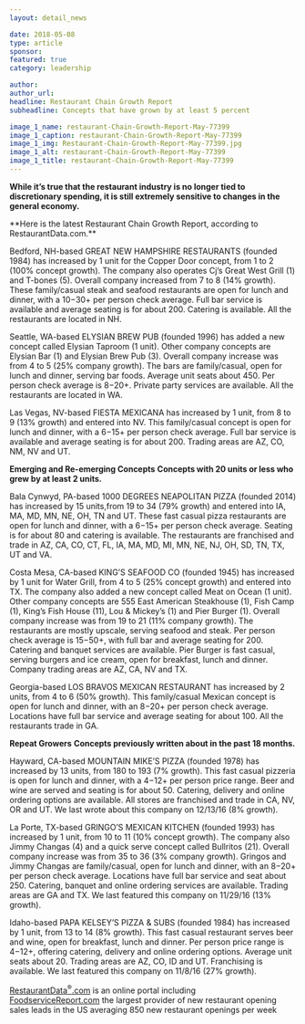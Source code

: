 ```yaml
---
layout: detail_news

date: 2018-05-08
type: article
sponsor:
featured: true
category: leadership        

author:  
author_url: 
headline: Restaurant Chain Growth Report 
subheadline: Concepts that have grown by at least 5 percent

image_1_name: restaurant-Chain-Growth-Report-May-77399
image_1_caption: restaurant-Chain-Growth-Report-May-77399
image_1_img: Restaurant-Chain-Growth-Report-May-77399.jpg
image_1_alt: restaurant-Chain-Growth-Report-May-77399
image_1_title: restaurant-Chain-Growth-Report-May-77399
---
```

	
**While it&rsquo;s true that the restaurant industry is no longer tied to discretionary spending, it is still extremely sensitive to changes in the general economy.**

<!--more-->**Here is the latest Restaurant Chain Growth Report, according to RestaurantData.com.**

Bedford, NH-based GREAT NEW HAMPSHIRE RESTAURANTS (founded 1984) has increased by 1 unit for the Copper Door concept, from 1 to 2 (100% concept growth). The company also operates Cj&rsquo;s Great West Grill (1) and T-bones (5). Overall company increased from 7 to 8 (14% growth). These family/casual steak and seafood restaurants are open for lunch and dinner, with a $10-$30+ per person check average. Full bar service is available and average seating is for about 200. Catering is available. All the restaurants are located in NH.

Seattle, WA-based ELYSIAN BREW PUB (founded 1996) has added a new concept called Elysian Taproom (1 unit). Other company concepts are Elysian Bar (1) and Elysian Brew Pub (3). Overall company increase was from 4 to 5 (25% company growth). The bars are family/casual, open for lunch and dinner, serving bar foods. Average unit seats about 450. Per person check average is $8-$20+. Private party services are available. All the restaurants are located in WA.

Las Vegas, NV-based FIESTA MEXICANA has increased by 1 unit, from 8 to 9 (13% growth) and entered into NV. This family/casual concept is open for lunch and dinner, with a $6-$15+ per person check average. Full bar service is available and average seating is for about 200. Trading areas are AZ, CO, NM, NV and UT.

**Emerging and Re-emerging Concepts**
**Concepts with 20 units or less who grew by at least 2 units.**

Bala Cynwyd, PA-based 1000 DEGREES NEAPOLITAN PIZZA (founded 2014) has increased by 15 units,from 19 to 34 (79% growth) and entered into IA, MA, MD, MN, NE, OH, TN and UT. These fast casual pizza restaurants are open for lunch and dinner, with a $6-$15+ per person check average. Seating is for about 80 and catering is available. The restaurants are franchised and trade in AZ, CA, CO, CT, FL, IA, MA, MD, MI, MN, NE, NJ, OH, SD, TN, TX, UT and VA.

Costa Mesa, CA-based KING&rsquo;S SEAFOOD CO (founded 1945) has increased by 1 unit for Water Grill, from 4 to 5 (25% concept growth) and entered into TX. The company also added a new concept called Meat on Ocean (1 unit). Other company concepts are 555 East American Steakhouse (1), Fish Camp (1), King&rsquo;s Fish House (11), Lou &amp; Mickey&rsquo;s (1) and Pier Burger (1). Overall company increase was from 19 to 21 (11% company growth). The restaurants are mostly upscale, serving seafood and steak. Per person check average is $15-$50+, with full bar and average seating for 200. Catering and banquet services are available. Pier Burger is fast casual, serving burgers and ice cream, open for breakfast, lunch and dinner. Company trading areas are AZ, CA, NV and TX.

Georgia-based LOS BRAVOS MEXICAN RESTAURANT has increased by 2 units, from 4 to 6 (50% growth). This family/casual Mexican concept is open for lunch and dinner, with an $8-$20+ per person check average. Locations have full bar service and average seating for about 100. All the restaurants trade in GA.

**Repeat Growers**
**Concepts previously written about in the past 18 months.**

Hayward, CA-based MOUNTAIN MIKE&rsquo;S PIZZA (founded 1978) has increased by 13 units, from 180 to 193 (7% growth). This fast casual pizzeria is open for lunch and dinner, with a $4-$12+ per person price range. Beer and wine are served and seating is for about 50. Catering, delivery and online ordering options are available. All stores are franchised and trade in CA, NV, OR and UT. We last wrote about this company on 12/13/16 (8% growth).

La Porte, TX-based GRINGO&rsquo;S MEXICAN KITCHEN (founded 1993) has increased by 1 unit, from 10 to 11 (10% concept growth). The company also Jimmy Changas (4) and a quick serve concept called Bullritos (21). Overall company increase was from 35 to 36 (3% company growth). Gringos and Jimmy Changas are family/casual, open for lunch and dinner, with an $8-$20+ per person check average. Locations have full bar service and seat about 250. Catering, banquet and online ordering services are available. Trading areas are GA and TX. We last featured this company on 11/29/16 (13% growth).

Idaho-based PAPA KELSEY&rsquo;S PIZZA &amp; SUBS (founded 1984) has increased by 1 unit, from 13 to 14 (8% growth). This fast casual restaurant serves beer and wine, open for breakfast, lunch and dinner. Per person price range is $4-$12+, offering catering, delivery and online ordering options. Average unit seats about 20. Trading areas are AZ, CO, ID and UT. Franchising is available. We last featured this company on 11/8/16 (27% growth).

[RestaurantData<sup>&reg;</sup>.com](http://www.restaurantdata.com/)&nbsp;is an online portal including&nbsp;
[FoodserviceReport.com](http://www.foodservicereport.com/)&nbsp;the largest provider of new restaurant opening sales leads in the US averaging 850 new restaurant openings per week
